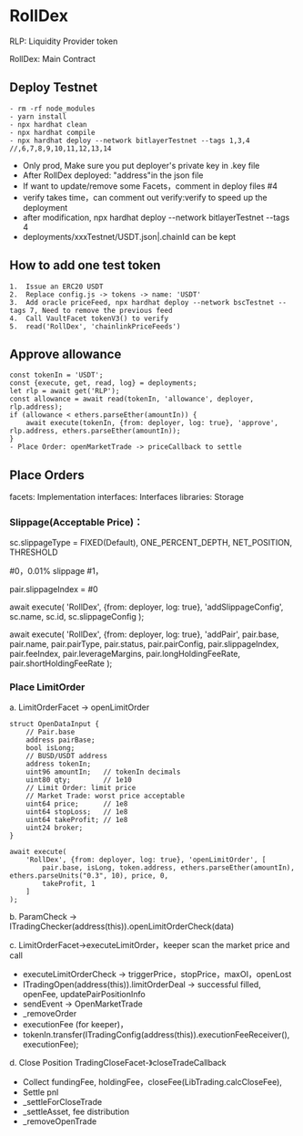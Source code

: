 # RollDex 

RLP: Liquidity Provider token

RollDex: Main Contract

## Deploy Testnet
```
- rm -rf node_modules
- yarn install
- npx hardhat clean
- npx hardhat compile
- npx hardhat deploy --network bitlayerTestnet --tags 1,3,4
//,6,7,8,9,10,11,12,13,14
```
- Only prod, Make sure you put deployer's private key in .key file
- After RollDex deployed: "address"in the json file
- If want to update/remove some Facets，comment in deploy files #4
- verify takes time，can comment out verify:verify to speed up the deployment
- after modification, npx hardhat deploy --network bitlayerTestnet --tags 4
- deployments/xxxTestnet/USDT.json|.chainId can be kept

## How to add one test token
	1.	Issue an ERC20 USDT
	2.	Replace config.js -> tokens -> name: 'USDT'
    3.  Add oracle priceFeed, npx hardhat deploy --network bscTestnet --tags 7, Need to remove the previous feed
	4.  Call VaultFacet tokenV3() to verify
	5.	read('RollDex', 'chainlinkPriceFeeds')

## Approve allowance
```
const tokenIn = 'USDT';
const {execute, get, read, log} = deployments;
let rlp = await get('RLP');
const allowance = await read(tokenIn, 'allowance', deployer, rlp.address);
if (allowance < ethers.parseEther(amountIn)) {
	await execute(tokenIn, {from: deployer, log: true}, 'approve', rlp.address, ethers.parseEther(amountIn));
}
- Place Order: openMarketTrade -> priceCallback to settle

```


## Place Orders
facets: Implementation
interfaces: Interfaces
libraries: Storage

### Slippage(Acceptable Price)：
sc.slippageType = FIXED(Default), ONE_PERCENT_DEPTH, NET_POSITION, THRESHOLD

#0，0.01% slippage
#1，

pair.slippageIndex = #0

await execute(
    'RollDex', {from: deployer, log: true}, 'addSlippageConfig', sc.name, sc.id, sc.slippageConfig
);

await execute(
    'RollDex', {from: deployer, log: true}, 'addPair', pair.base, pair.name, pair.pairType, pair.status,
    pair.pairConfig, pair.slippageIndex, pair.feeIndex, pair.leverageMargins, pair.longHoldingFeeRate,
    pair.shortHoldingFeeRate
);

### Place LimitOrder
a. LimitOrderFacet -> openLimitOrder

	struct OpenDataInput {
        // Pair.base
        address pairBase;
        bool isLong;
        // BUSD/USDT address
        address tokenIn;
        uint96 amountIn;   // tokenIn decimals
        uint80 qty;        // 1e10
        // Limit Order: limit price
        // Market Trade: worst price acceptable
        uint64 price;      // 1e8
        uint64 stopLoss;   // 1e8
        uint64 takeProfit; // 1e8
        uint24 broker;
    }

    await execute(
        'RollDex', {from: deployer, log: true}, 'openLimitOrder', [
            pair.base, isLong, token.address, ethers.parseEther(amountIn), ethers.parseUnits("0.3", 10), price, 0,
            takeProfit, 1
        ]
    );
b. ParamCheck -> ITradingChecker(address(this)).openLimitOrderCheck(data)

c. LimitOrderFacet->executeLimitOrder，keeper scan the market price and call
- executeLimitOrderCheck -> triggerPrice，stopPrice，maxOI，openLost
- ITradingOpen(address(this)).limitOrderDeal -> successful filled, openFee, updatePairPositionInfo
- sendEvent -> OpenMarketTrade
- _removeOrder
- executionFee (for keeper)， 
- tokenIn.transfer(ITradingConfig(address(this)).executionFeeReceiver(), executionFee);

d. Close Position TradingCloseFacet-》closeTradeCallback
- Collect fundingFee, holdingFee，closeFee(LibTrading.calcCloseFee), 
- Settle pnl
- _settleForCloseTrade
- _settleAsset, fee distribution
- _removeOpenTrade

